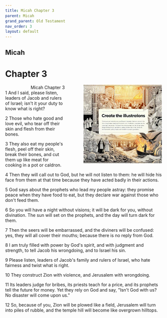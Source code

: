 ```yaml
---
title: Micah Chapter 3
parent: Micah
grand_parent: Old Testament
nav_order: 3
layout: default
---
```


## Micah

# Chapter 3

<div style="clear: both; text-align: right;">
    <img src="/assets/Image/Micah/500/3.jpg" alt="Micah Chapter 3" class="chapter-image" style="max-width: 50%; height: auto; float: right; margin: 0 0 10px 10px; padding-left: 10%;">
    <figcaption style="font-size: 14px;">Micah Chapter 3</figcaption>
</div>
1 And I said, please listen, leaders of Jacob and rulers of Israel; isn't it your duty to know what is right?

2 Those who hate good and love evil, who tear off their skin and flesh from their bones.

3 They also eat my people's flesh, peel off their skin, break their bones, and cut them up like meat for cooking in a pot or caldron.

4 Then they will call out to God, but he will not listen to them: he will hide his face from them at that time because they have acted badly in their actions.

5 God says about the prophets who lead my people astray: they promise peace when they have food to eat, but they declare war against those who don't feed them.

6 So you will have a night without visions; it will be dark for you, without divination. The sun will set on the prophets, and the day will turn dark for them.

7 Then the seers will be embarrassed, and the diviners will be confused: yes, they will all cover their mouths; because there is no reply from God.

8 I am truly filled with power by God's spirit, and with judgment and strength, to tell Jacob his wrongdoing, and to Israel his sin.

9 Please listen, leaders of Jacob's family and rulers of Israel, who hate fairness and twist what is right.

10 They construct Zion with violence, and Jerusalem with wrongdoing.

11 Its leaders judge for bribes, its priests teach for a price, and its prophets tell the future for money. Yet they rely on God and say, "Isn't God with us? No disaster will come upon us."

12 So, because of you, Zion will be plowed like a field, Jerusalem will turn into piles of rubble, and the temple hill will become like overgrown hilltops.


